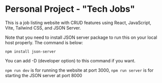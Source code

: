 # Personal Project - "Tech Jobs"

This is a job listing website with CRUD features using React, JavaScript, Vite, Tailwind CSS, and JSON Server.

Note that you need to install JSON server package to run this on your local host properly. The command is below:
```
npm install json-server
```
You can add -D (developer option) to this command if you want.

```npm run dev``` is for running the website at port 3000,
```npm run server``` is for starting the JSON server at port 8000

